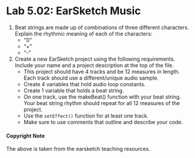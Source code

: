 # Lab 5.02: EarSketch Music 


1.	Beat strings are made up of combinations of three different characters. Explain the rhythmic meaning of each of the characters:
    * "0”
    * “+”
    * “-”
2. Create a new EarSketch project using the following requirements. Include your name and a project description at the top of the file.
    * This project should have 4 tracks and be 12 measures in length. Each track should use a different/unique audio sample.
    * Create 4 variables that hold audio loop constants.
    * Create 1 variable that holds a beat string.
    * On one track, use the makeBeat() function with your beat string. Your beat string rhythm should repeat for all 12 measures of the project.
    * Use the `setEffect()` function for at least one track.
    * Make sure to use comments that outline and describe your code.



#### Copyright Note
The above is taken from the earsketch teaching resources. 
